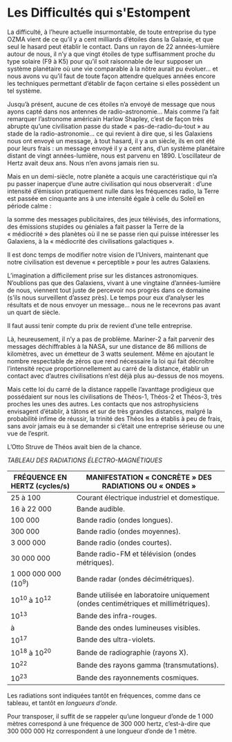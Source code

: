 # Les Difficultés qui s'Estompent

La difficulté, à l’heure actuelle insurmontable, de toute entreprise du type OZMA vient de ce qu’il y a cent milliards d’étoiles dans la Galaxie, et que seul le hasard peut établir le contact. Dans un rayon de 22 années-lumière autour de nous, il n’y a que vingt étoiles de type suffisamment proche du type solaire (F9 à K5) pour qu’il soit raisonnable de leur supposer un système planétaire où une vie comparable à la nôtre aurait pu évoluer... et nous avons vu qu’il faut de toute façon attendre quelques années encore les techniques permettant d’établir de façon certaine si elles possèdent un tel système.

Jusqu’à présent, aucune de ces étoiles n’a envoyé de message que nous ayons capté dans nos antennes de radio-astronomie... Mais comme l’a fait remarquer l’astronome américain Harlow Shapley, c’est de façon très abrupte qu’une civilisation passe du stade « pas-de-radio-du-tout » au stade de la radio-astronomie... ce qui revient à dire que, si les Galaxiens nous ont envoyé un message, à tout hasard, il y a un siècle, ils en ont été pour leurs frais : un message envoyé il y a cent ans, d’un système planétaire distant de vingt années-lumière, <span id="e9782221228517_c11.xhtml#page-163"></span>nous est parvenu en 1890. L’oscillateur de Hertz avait deux ans. Nous n’en avons jamais rien su.

Mais en un demi-siècle, notre planète a acquis une caractéristique qui n’a pu passer inaperçue d’une autre civilisation qui nous observerait : d’une intensité d’émission pratiquement nulle dans les fréquences radio, la Terre est passée en cinquante ans à une intensité égale à celle du Soleil en période calme :

la somme des messages publicitaires, des jeux télévisés, des informations, des émissions stupides ou géniales a fait passer la Terre de la « médiocrité » des planètes où il ne se passe rien qui puisse intéresser les Galaxiens, à la « médiocrité des civilisations galactiques ».

Il est donc temps de modifier notre vision de l’Univers, maintenant que notre civilisation est devenue « perceptible » pour les autres Galaxiens.

L’imagination a difficilement prise sur les distances astronomiques. N’oublions pas que des Galaxiens, vivant à une vingtaine d’années-lumière de nous, viennent tout juste de percevoir nos progrès dans ce domaine (s’ils nous surveillent d’assez près). Le temps pour eux d’analyser les résultats et de nous envoyer un message... nous ne le recevrons pas avant un quart de siècle.

Il faut aussi tenir compte du prix de revient d’une telle entreprise.

Là, heureusement, il n’y a pas de problème. Mariner-2 a fait parvenir des messages déchiffrables à la NASA, sur une distance de 86 millions de kilomètres, avec un émetteur de 3 watts seulement. Même en ajoutant le nombre respectable de zéros que rend nécessaire la loi qui fait décroître l’intensité reçue proportionnellement au carré de la distance, établir un contact avec d’autres civilisations n’est déjà plus au-dessus de nos moyens.

Mais cette loi du carré de la distance rappelle l’avanttage <span id="e9782221228517_c11.xhtml#page-164"></span>prodigieux que possédaient sur nous les civilisations de Théos-1, Théos-2 et Théos-3, très proches les unes des autres. Les contacts que nos astrophysiciens envisagent d’établir, à tâtons et sur de très grandes distances, malgré la probabilité infime de réussir, la trinité des Théos les a établis à peu de frais, sans avoir jamais eu à se demander si c’était une entreprise sérieuse ou une vue de l’esprit.

L’Otto Struve de Théos avait bien de la chance.

*TABLEAU DES RADIATIONS ÉLECTRO-MAGNÉTIQUES*

<table class="filet_t filet_b filet_l filet_r">
<colgroup>
<col style="width: 30%" />
<col style="width: 69%" />
</colgroup>
<thead>
<tr class="header">
<th class="filet_b filet_r">FRÉQUENCE EN HERTZ (cycles/s)</th>
<th class="filet_b filet_r">MANIFESTATION « CONCRÈTE » DES RADIATIONS OU « ONDES »</th>
</tr>
</thead>
<tbody>
<tr class="odd">
<td class="filet_x filet_r">25 à 100</td>
<td class="filet_x filet_r">Courant électrique industriel et domestique.</td>
</tr>
<tr class="even">
<td class="filet_x filet_r">16 à 22 000</td>
<td class="filet_x filet_r">Bande audible.</td>
</tr>
<tr class="odd">
<td class="filet_x filet_r">100 000</td>
<td class="filet_x filet_r">Bande radio (ondes longues).</td>
</tr>
<tr class="even">
<td class="filet_x filet_r">300 000</td>
<td class="filet_x filet_r">Bande radio (ondes moyennes).</td>
</tr>
<tr class="odd">
<td class="filet_x filet_r">3 000 000</td>
<td class="filet_x filet_r">Bande radio (ondes courtes).</td>
</tr>
<tr class="even">
<td class="filet_x filet_r">30 000 000</td>
<td class="filet_x filet_r">Bande radio-FM et télévision (ondes métriques).</td>
</tr>
<tr class="odd">
<td class="filet_x filet_r">1 000 000 000 (10<sup>9</sup>)</td>
<td class="filet_x filet_r">Bande radar (ondes décimétriques).</td>
</tr>
<tr class="even">
<td class="filet_x filet_r">10<sup>10</sup> à 10<sup>12</sup></td>
<td class="filet_x filet_r">Bande utilisée en laboratoire uniquement (ondes centimétriques et millimétriques).</td>
</tr>
<tr class="odd">
<td class="filet_x filet_r">10<sup>13</sup></td>
<td class="filet_x filet_r">Bande des infra-rouges.</td>
</tr>
<tr class="even">
<td class="filet_x filet_r td_h_center">à</td>
<td class="filet_x filet_r">Bande des ondes lumineuses visibles.</td>
</tr>
<tr class="odd">
<td class="filet_x filet_r td_h_right">10<sup>17</sup></td>
<td class="filet_x filet_r">Bande des ultra-violets.</td>
</tr>
<tr class="even">
<td class="filet_x filet_r">10<sup>18</sup> à 10<sup>20</sup></td>
<td class="filet_x filet_r">Bande de radiographie (rayons X).</td>
</tr>
<tr class="odd">
<td class="filet_x filet_r td_h_center">10<sup>22</sup></td>
<td class="filet_x filet_r">Bande des rayons gamma (transmutations).</td>
</tr>
<tr class="even">
<td class="filet_b filet_r td_h_center">10<sup>23</sup></td>
<td class="filet_b filet_r">Bande des rayonnements cosmiques.</td>
</tr>
</tbody>
</table>

<span id="e9782221228517_c11.xhtml#page-165"></span>

Les radiations sont indiquées tantôt en fréquences, comme dans ce tableau, et tantôt en *longueurs d’onde.*

Pour transposer, il suffit de se rappeler qu’une longueur d’onde de 1 000 mètres correspond à une fréquence de 300 000 hertz, c’est-à-dire que 300 000 000 Hz correspondent à une longueur d’onde de 1 mètre.

<span id="e9782221228517_c11.xhtml#page-166"></span> <span id="e9782221228517_c11.xhtml#page-167"></span>

<span id="e9782221228517_c12.xhtml"></span>

<span id="e9782221228517_c12.xhtml#title56"></span>

